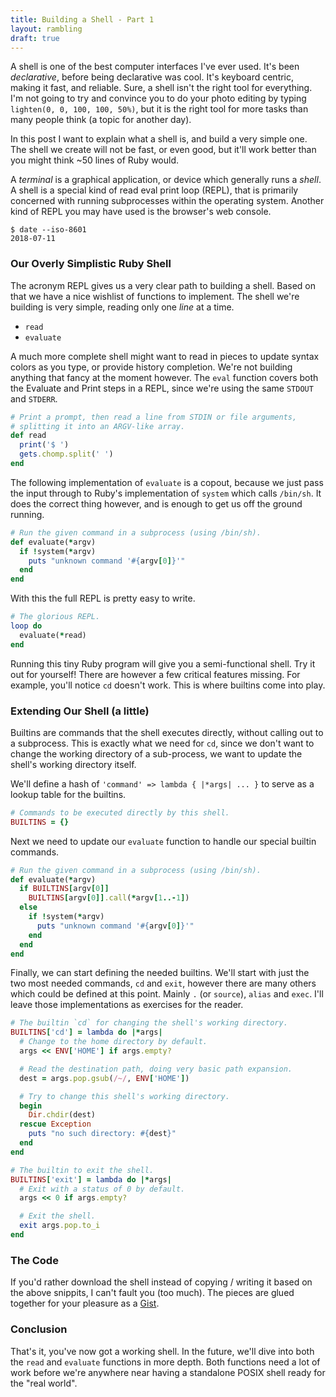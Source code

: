 ```yaml
---
title: Building a Shell - Part 1
layout: rambling
draft: true
---
```


A shell is one of the best computer interfaces I've ever used. It's been
*declarative*, before being declarative was cool. It's keyboard centric, making
it fast, and reliable. Sure, a shell isn't the right tool for everything. I'm
not going to try and convince you to do your photo editing by typing
`lighten(0, 0, 100, 100, 50%)`, but it is the right tool for more tasks
than many people think (a topic for another day).

In this post I want to explain what a shell is, and build a very simple one.
The shell we create will not be fast, or even good, but it'll work better than
you might think ~50 lines of Ruby would.

A *terminal* is a graphical application, or device which generally runs a
*shell*. A shell is a special kind of read eval print loop (REPL), that is
primarily concerned with running subprocesses within the operating system.
Another kind of REPL you may have used is the browser's web console.

```
$ date --iso-8601
2018-07-11
```

### Our Overly Simplistic Ruby Shell

The acronym REPL gives us a very clear path to building a shell. Based on that
we have a nice wishlist of functions to implement. The shell we're building
is very simple, reading only one *line* at a time.

- `read`
- `evaluate`

A much more complete shell might want to read in pieces to update syntax colors
as you type, or provide history completion. We're not building anything that
fancy at the moment however. The `eval` function covers both the Evaluate and
Print steps in a REPL, since we're using the same `STDOUT` and `STDERR`.

```rb
# Print a prompt, then read a line from STDIN or file arguments,
# splitting it into an ARGV-like array.
def read
  print('$ ')
  gets.chomp.split(' ')
end
```

The following implementation of `evaluate` is a copout, because we just pass
the input through to Ruby's implementation of `system` which calls `/bin/sh`.
It does the correct thing however, and is enough to get us off the ground
running.

```rb
# Run the given command in a subprocess (using /bin/sh).
def evaluate(*argv)
  if !system(*argv)
    puts "unknown command '#{argv[0]}'"
  end
end
```

With this the full REPL is pretty easy to write.

```rb
# The glorious REPL.
loop do
  evaluate(*read)
end
```

Running this tiny Ruby program will give you a semi-functional shell. Try it
out for yourself! There are however a few critical features missing. For
example, you'll notice `cd` doesn't work. This is where builtins come into
play.

### Extending Our Shell (a little)

Builtins are commands that the shell executes directly, without calling out
to a subprocess. This is exactly what we need for `cd`, since we don't want to
change the working directory of a sub-process, we want to update the shell's
working directory itself.

We'll define a hash of `'command' => lambda { |*args| ... }` to serve as a
lookup table for the builtins.

```rb
# Commands to be executed directly by this shell.
BUILTINS = {}
```

Next we need to update our `evaluate` function to handle our special builtin
commands.

```rb
# Run the given command in a subprocess (using /bin/sh).
def evaluate(*argv)
  if BUILTINS[argv[0]]
    BUILTINS[argv[0]].call(*argv[1..-1])
  else
    if !system(*argv)
      puts "unknown command '#{argv[0]}'"
    end
  end
end
```

Finally, we can start defining the needed builtins. We'll start with just the
two most needed commands, `cd` and `exit`, however there are many others which
could be defined at this point. Mainly `.` (or `source`), `alias` and `exec`.
I'll leave those implementations as exercises for the reader.

```rb
# The builtin `cd` for changing the shell's working directory.
BUILTINS['cd'] = lambda do |*args|
  # Change to the home directory by default.
  args << ENV['HOME'] if args.empty?

  # Read the destination path, doing very basic path expansion.
  dest = args.pop.gsub(/~/, ENV['HOME'])

  # Try to change this shell's working directory.
  begin
    Dir.chdir(dest)
  rescue Exception
    puts "no such directory: #{dest}"
  end
end

# The builtin to exit the shell.
BUILTINS['exit'] = lambda do |*args|
  # Exit with a status of 0 by default.
  args << 0 if args.empty?

  # Exit the shell.
  exit args.pop.to_i
end
```

### The Code

If you'd rather download the shell instead of copying / writing it based on the
above snippits, I can't fault you (too much). The pieces are glued together
for your pleasure as a
[Gist](https://gist.github.com/nixpulvis/59d4f60db401f4b3fba6d6781063c7f5).

### Conclusion

That's it, you've now got a working shell. In the future, we'll dive into both
the `read` and `evaluate` functions in more depth. Both functions need a lot
of work before we're anywhere near having a standalone POSIX shell ready for
the "real world".
